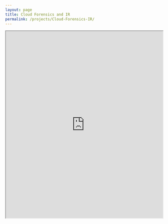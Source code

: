 ```yaml
---
layout: page
title: Cloud Forensics and IR
permalink: /projects/Cloud-Forensics-IR/
---
```


<iframe src="https://github.com/natnanDF/natnanDF.github.io/raw/master/Presentations/Browser%20Forensics.pptx.pdf" width="100%" height="600px"></iframe>
